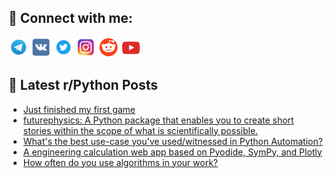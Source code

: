 ## 🔎 Connect with me:
[<img src="https://github.com/bullbesh/bullbesh/blob/main/images/Telegram.png" width="32" height="32" />](https://t.me/bullbesh)
[<img src="https://github.com/bullbesh/bullbesh/blob/main/images/VK.png" width="32" height="32" />](https://vk.com/bullbesh)
[<img src="https://github.com/bullbesh/bullbesh/blob/main/images/Twitter.png" width="32" height="32" />](https://twitter.com/bullbesh1)
[<img src="https://github.com/bullbesh/bullbesh/blob/main/images/Instagram.png" width="32" height="32" />](https://www.instagram.com/bullbesh)
[<img src="https://github.com/bullbesh/bullbesh/blob/main/images/Reddit.png" width="32" height="32" />](https://www.reddit.com/user/bullbesh)
[<img src="https://github.com/bullbesh/bullbesh/blob/main/images/YouTube.png" width="32" height="32" />](https://www.youtube.com/channel/UCtfjRs6uzgq5mfm8S06WTcg)

## 📕 Latest r/Python Posts
<!-- BLOG-POST-LIST:START -->
- [Just finished my first game](https://www.reddit.com/r/Python/comments/180b87b/just_finished_my_first_game/)
- [futurephysics: A Python package that enables you to create short stories within the scope of what is scientifically possible.](https://www.reddit.com/r/Python/comments/180b4f9/futurephysics_a_python_package_that_enables_you/)
- [What&#39;s the best use-case you&#39;ve used/witnessed in Python Automation?](https://www.reddit.com/r/Python/comments/180akfb/whats_the_best_usecase_youve_usedwitnessed_in/)
- [A engineering calculation web app based on Pyodide, SymPy, and Plotly](https://www.reddit.com/r/Python/comments/1809zft/a_engineering_calculation_web_app_based_on/)
- [How often do you use algorithms in your work?](https://www.reddit.com/r/Python/comments/180752d/how_often_do_you_use_algorithms_in_your_work/)
<!-- BLOG-POST-LIST:END -->
